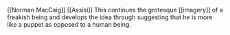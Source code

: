 [[Norman MacCaig]] [[Assisi]]
This continues the grotesque [[imagery]] of a freakish being and develops the idea through suggesting that he is more like a puppet as opposed to a human being.